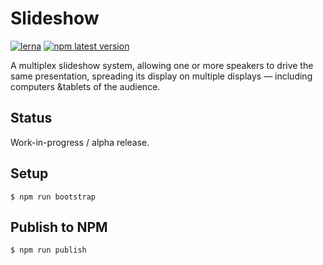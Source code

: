 # Slideshow

[![lerna](https://img.shields.io/badge/maintained%20with-lerna-cc00ff.svg)](https://lernajs.io/) [![npm latest version](https://img.shields.io/npm/v/@petitatelier/dia-show.svg)](https://www.npmjs.com/package/@petitatelier/dia-show)

A multiplex slideshow system, allowing one or more speakers to drive the same presentation, spreading its display on multiple displays — including computers &tablets of the audience.

## Status

Work-in-progress / alpha release.

## Setup

    $ npm run bootstrap

## Publish to NPM

    $ npm run publish
